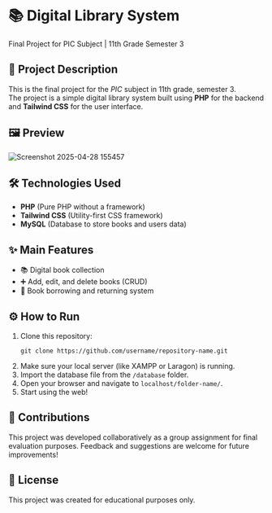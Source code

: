 # 📚 Digital Library System  
Final Project for PIC Subject | 11th Grade Semester 3

## 📌 Project Description
This is the final project for the *PIC* subject in 11th grade, semester 3.  
The project is a simple digital library system built using **PHP** for the backend and **Tailwind CSS** for the user interface.

## 🖼️ Preview
![Screenshot 2025-04-28 155457](https://github.com/user-attachments/assets/e693d7d5-3495-437a-8184-314147db8a81)


## 🛠️ Technologies Used
- **PHP** (Pure PHP without a framework)
- **Tailwind CSS** (Utility-first CSS framework)
- **MySQL** (Database to store books and users data)

## ✨ Main Features
- 📚 Digital book collection
- ➕ Add, edit, and delete books (CRUD)
- 📄 Book borrowing and returning system

## ⚙️ How to Run
1. Clone this repository:
   ```
   git clone https://github.com/username/repository-name.git
   ```
2. Make sure your local server (like XAMPP or Laragon) is running.
3. Import the database file from the `/database` folder.
4. Open your browser and navigate to `localhost/folder-name/`.
5. Start using the web!

## 🙌 Contributions
This project was developed collaboratively as a group assignment for final evaluation purposes.
Feedback and suggestions are welcome for future improvements!

## 📜 License
This project was created for educational purposes only.  
